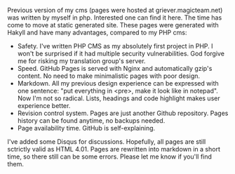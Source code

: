 Previous version of my cms (pages were hosted at griever.magicteam.net) was written by myself in php. Interested one can find it here. The time has come to move at static generated site. These pages were generated with Hakyll and have many advantages, compared to my PHP cms:  

- Safety. I've written PHP CMS as my absolutely first project in PHP. I won't be surprised if it had multiple security vulnerabilities. God forgive me for risking my translation group's server.
- Speed. GitHub Pages is served with Nginx and automatically gzip's content. No need to make minimalistic pages with poor design.
- Markdown. All my previous design experience can be expressed with one sentence: "put everything in \<pre\>, make it look like in notepad". Now I'm not so radical. Lists, headings and code highlight makes user experience better.
- Revision control system. Pages are just another Github repository. Pages history can be found anytime, no backups needed.
- Page availability time. GitHub is self-explaining. 

I've added some Disqus for discussions. Hopefully, all pages are still sctrictly valid as HTML 4.01. Pages are rewritten into markdown in a short time, so there still can be some errors. Please let me know if you'll find them.